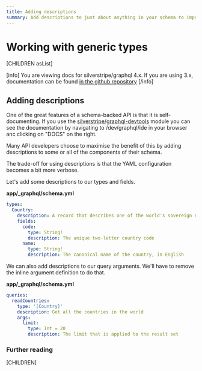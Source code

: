 ```yaml
---
title: Adding descriptions
summary: Add descriptions to just about anything in your schema to improve your developer experience
---
```

# Working with generic types

[CHILDREN asList]

[info]
You are viewing docs for silverstripe/graphql 4.x.
If you are using 3.x, documentation can be found
[in the github repository](https://github.com/silverstripe/silverstripe-graphql/tree/3)
[/info]

## Adding descriptions

One of the great features of a schema-backed API is that it is self-documenting. If you use
the [silverstripe/graphql-devtools](https://github.com/silverstripe/silverstripe-graphql-devtools)
module you can see the documentation by navigating to /dev/graphql/ide in your browser anc clicking
on "DOCS" on the right.

Many API developers choose to maximise the benefit of this by adding descriptions to some or
all of the components of their schema.

The trade-off for using descriptions is that the YAML configuration becomes a bit more verbose.

Let's add some descriptions to our types and fields.

**app/_graphql/schema.yml**
```yaml
types:
  Country:
    description: A record that describes one of the world's sovereign nations
    fields:
      code:
        type: String!
        description: The unique two-letter country code
      name:
        type: String!
        description: The canonical name of the country, in English
```

We can also add descriptions to our query arguments. We'll have to remove the inline argument
definition to do that.

**app/_graphql/schema.yml**
```yaml
queries:
  readCountries:
    type: '[Country]'
    description: Get all the countries in the world
    args:
      limit:
        type: Int = 20
        description: The limit that is applied to the result set
```

### Further reading

[CHILDREN]
